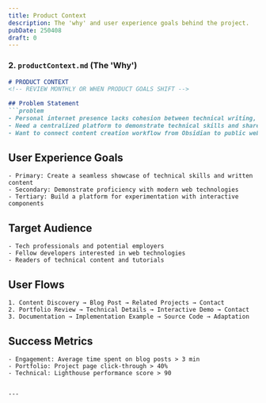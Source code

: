 ```yaml
---
title: Product Context
description: The 'why' and user experience goals behind the project.
pubDate: 250408
draft: 0
---
```


### **2. `productContext.md` (The 'Why')**
```markdown
# PRODUCT CONTEXT
<!-- REVIEW MONTHLY OR WHEN PRODUCT GOALS SHIFT -->

## Problem Statement
```problem
- Personal internet presence lacks cohesion between technical writing, portfolio showcase, and interactive experiments
- Need a centralized platform to demonstrate technical skills and share knowledge
- Want to connect content creation workflow from Obsidian to public web presence
```

## User Experience Goals
```ux-goals
- Primary: Create a seamless showcase of technical skills and written content
- Secondary: Demonstrate proficiency with modern web technologies
- Tertiary: Build a platform for experimentation with interactive components
```

## Target Audience
```audience
- Tech professionals and potential employers
- Fellow developers interested in web technologies
- Readers of technical content and tutorials
```

## User Flows
```flows
1. Content Discovery → Blog Post → Related Projects → Contact
2. Portfolio Review → Technical Details → Interactive Demo → Contact
3. Documentation → Implementation Example → Source Code → Adaptation
```

## Success Metrics
```metrics
- Engagement: Average time spent on blog posts > 3 min
- Portfolio: Project page click-through > 40%
- Technical: Lighthouse performance score > 90
```
```

---
